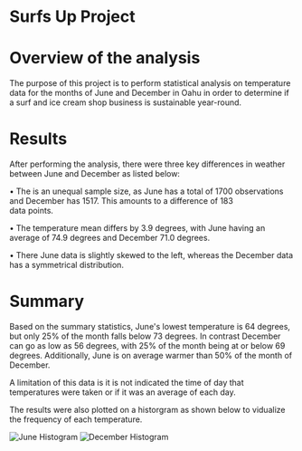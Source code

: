 # Surfs Up Project

# Overview of the analysis

The purpose of this project is to perform statistical analysis on temperature data for the months of June and December in Oahu in order to determine if a surf and ice cream shop business is sustainable year-round. 


# Results

After performing the analysis, there were three key differences in weather between June and December as listed below:

  •	The is an unequal sample size, as June has a total of 1700 observations and December has 1517. This amounts to a difference of 183    
    data points. 
    
  •	The temperature mean differs by 3.9 degrees, with June having an average of 74.9 degrees and December 71.0 degrees. 
  
  •	There June data is slightly skewed to the left, whereas the December data has a symmetrical distribution. 
  
# Summary

Based on the summary statistics, June's lowest temperature is 64 degrees, but only 25% of the month falls below 73 degrees. In contrast December can go as low as 56 degrees, with 25% of the month being at or below 69 degrees. Additionally, June is on average warmer than 50% of the month of December. 

A limitation of this data is it is not indicated the time of day that temperatures were taken or if it was an average of each day. 

The results were also plotted on a historgram as shown below to vidualize the frequency of each temperature. 

![June Histogram](/surfs_up/june_temp_hist.png)
![December Histogram](/surfs_up/dec_temp_hist.png)
